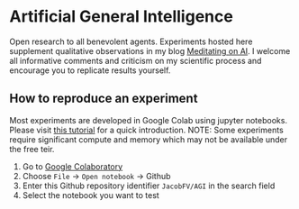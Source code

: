 # Artificial General Intelligence

Open research to all benevolent agents. Experiments hosted here supplement qualitative observations in my blog [Meditating on AI](https://jacobfv.github.io/blog/). I welcome all informative comments and criticism on my scientific process and encourage you to replicate results yourself.

## How to reproduce an experiment

Most experiments are developed in Google Colab using jupyter notebooks. Please visit [this tutorial](https://colab.research.google.com/notebooks/intro.ipynb) for a quick introduction. NOTE: Some experiments require significant compute and memory which may not be available under the free teir. 

1. Go to [Google Colaboratory](https://colab.research.google.com/)
2. Choose `File` &rarr; `Open notebook` &rarr; Github
3. Enter this Github repository identifier `JacobFV/AGI` in the search field
4. Select the notebook you want to test
